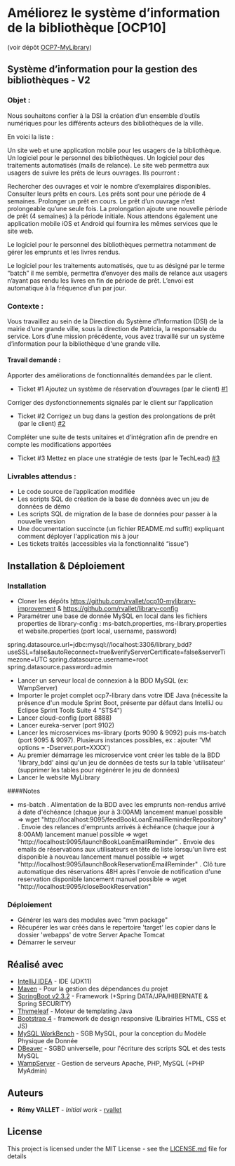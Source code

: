 # Améliorez le système d’information de la bibliothèque [OCP10]

(voir dépôt [OCP7-MyLibrary](https://github.com/rvallet/ocp7-library))

## Système d’information pour la gestion des bibliothèques - V2 

### Objet : 

Nous souhaitons confier à la DSI la création d’un ensemble d’outils numériques pour les différents acteurs des 
bibliothèques de la ville. 

En voici la liste :

Un site web et une application mobile pour les usagers de la bibliothèque.
Un logiciel pour le personnel des bibliothèques.
Un logiciel pour des traitements automatisés (mails de relance).
Le site web permettra aux usagers de suivre les prêts de leurs ouvrages. Ils pourront :

Rechercher des ouvrages et voir le nombre d’exemplaires disponibles.
Consulter leurs prêts en cours. Les prêts sont pour une période de 4 semaines.
Prolonger un prêt en cours. Le prêt d’un ouvrage n’est prolongeable qu’une seule fois. La prolongation ajoute une 
nouvelle période de prêt (4 semaines) à la période initiale.
Nous attendons également une application mobile iOS et Android qui fournira les mêmes services que le site web.

Le logiciel pour le personnel des bibliothèques permettra notamment de gérer les emprunts et les livres rendus.

Le logiciel pour les traitements automatisés, que tu as désigné par le terme “batch” il me semble, 
permettra d’envoyer des mails de relance aux usagers n’ayant pas rendu les livres en fin de période de prêt. 
L’envoi est automatique à la fréquence d’un par jour.


### Contexte :
Vous travaillez au sein de la Direction du Système d’Information (DSI) de la mairie d’une grande ville,
sous la direction de Patricia, la responsable du service.
Lors d’une mission précédente, vous avez travaillé sur un système d’information pour la bibliothèque d'une grande ville.

#### Travail demandé :
Apporter des améliorations de fonctionnalités demandées par le client.
- Ticket #1 Ajoutez un système de réservation d’ouvrages (par le client) [#1](https://github.com/rvallet/ocp10-mylibrary-improvement/issues/1)

Corriger des dysfonctionnements signalés par le client sur l’application
- Ticket #2 Corrigez un bug dans la gestion des prolongations de prêt (par le client) [#2](https://github.com/rvallet/ocp10-mylibrary-improvement/issues/2)

Compléter une suite de tests unitaires et d’intégration afin de prendre en compte les modifications apportées
- Ticket #3 Mettez en place une stratégie de tests (par le TechLead) [#3](https://github.com/rvallet/ocp10-mylibrary-improvement/issues/5)

### Livrables attendus :
* Le code source de l’application modifiée
* Les scripts SQL de création de la base de données avec un jeu de données de démo
* Les scripts SQL de migration de la base de données pour passer à la nouvelle version
* Une documentation succincte (un fichier README.md suffit) expliquant comment déployer l'application mis à jour
* Les tickets traités (accessibles via la fonctionnalité “issue”)

## Installation & Déploiement

### Installation

- Cloner les dépôts https://github.com/rvallet/ocp10-mylibrary-improvement & https://github.com/rvallet/library-config
- Paramétrer une base de donnée MySQL en local dans les fichiers properties de library-config : ms-batch.properties, ms-library.properties et website.properties
  (port local, username, password)
  
spring.datasource.url=jdbc:mysql://localhost:3306/library_bdd?useSSL=false&autoReconnect=true&verifyServerCertificate=false&serverTimezone=UTC
spring.datasource.username=root
spring.datasource.password=admin
- Lancer un serveur local de connexion à la BDD MySQL (ex: WampServer)
- Importer le projet complet ocp7-library dans votre IDE Java (nécessite la présence d'un module Sprint Boot, présente par défaut dans IntelliJ ou Eclipse Sprint Tools Suite 4 "STS4")
- Lancer cloud-config (port 8888)
- Lancer eureka-server (port 9102) 
- Lancer les microservices ms-library (ports 9090 & 9092) puis ms-batch (port 9095 & 9097). 
  Plusieurs instances possibles, ex : ajouter 'VM options = -Dserver.port=XXXX')
- Au premier démarrage les microservice vont créer les table de la BDD 'library_bdd' ainsi qu'un jeu de données de tests sur la table 'utilisateur' (supprimer les tables pour régénérer le jeu de données)
- Lancer le website MyLibrary
 
####Notes
 - ms-batch
        . Alimentation de la BDD avec les emprunts non-rendus arrivé à date d'échéance (chaque jour à 3:00AM)
        lancement manuel possible => wget "http://localhost:9095/feedBookLoanEmailReminderRepository"
        . Envoie des relances d'emprunts arrivés à échéance (chaque jour à 8:00AM)
        lancement manuel possible => wget "http://localhost:9095/launchBookLoanEmailReminder"
        . Envoie des emails de réservations aux utilisateurs en tête de liste lorsqu'un livre est disponible à nouveau
        lancement manuel possible => wget "http://localhost:9095/launchBookReservationEmailReminder"
        . Clô   ture automatique des réservations 48H après l'envoie de notification d'une reservation disponible 
        lancement manuel possible => wget "http://localhost:9095/closeBookReservation"
  
### Déploiement

- Générer les wars des modules avec "mvn package"
- Récupérer les war créés dans le repertoire 'target' les copier dans le dossier 'webapps' de votre Server Apache Tomcat
- Démarrer le serveur

## Réalisé avec

* [IntelliJ IDEA](https://www.jetbrains.com/idea/) - IDE (JDK11)
* [Maven](https://maven.apache.org/) - Pour la gestion des dépendances du projet
* [SpringBoot v2.3.2](https://spring.io/projects/spring-boot) - Framework (+Spring DATA/JPA/HIBERNATE & Spring SECURITY) 
* [Thymeleaf](https://www.thymeleaf.org/) - Moteur de templating Java
* [Bootstrap 4](https://getbootstrap.com/) - framework de design responsive (Librairies HTML, CSS et JS)
* [MySQL WorkBench](https://www.mysql.com/) - SGB MySQL, pour la conception du Modèle Physique de Donnée
* [DBeaver](https://dbeaver.io/) - SGBD universelle, pour l'écriture des scripts SQL et des tests MySQL
* [WampServer](http://www.wampserver.com/) - Gestion de serveurs Apache, PHP, MySQL (+PHP MyAdmin)

## Auteurs

* **Rémy VALLET** - *Initial work* - [rvallet](https://github.com/rvallet)

<!-- Voir également la liste des [contributeurs](https://github.com/rvallet/ocp10-mylibrary-improvement/graphs/contributors) qui ont participés au projet. -->

## License
This project is licensed under the MIT License - see the [LICENSE.md](https://github.com/rvallet/ocp10-mylibrary-improvement/blob/main/LICENSE) file for details

